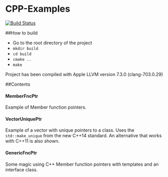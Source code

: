 # CPP-Examples
[![Build Status](https://travis-ci.org/maartentamboer/CPP-Examples.svg?branch=master)](https://travis-ci.org/maartentamboer/CPP-Examples)

##How to build
- Go to the root directory of the project
- `mkdir build`
- `cd build`
- `cmake ..`
- `make`

Project has been compiled with Apple LLVM version 7.3.0 (clang-703.0.29)

##Contents
#### MemberFncPtr
Example of Member function pointers.  

#### VectorUniquePtr
Example of a vector with unique pointers to a class. Uses the `std::make_unique` from the new C++14 standard. An alternative that works with C++11 is also shown.

#### GenericFncPtr
Some magic using C++ Member function pointers with templates and an interface class.

